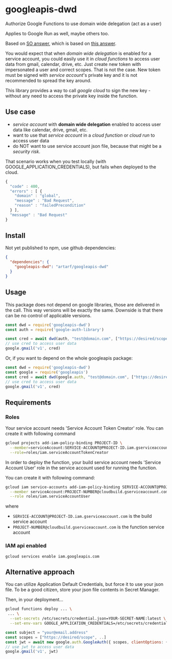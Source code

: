 # googleapis-dwd

Authorize Google Functions to use domain wide delegation (act as a user)

Applies to Google Run as well, maybe others too.

Based on [SO answer](https://stackoverflow.com/a/60506185), which is based on [this answer](https://stackoverflow.com/a/57092533).

You would expect that when _domain wide delegation_ is enabled for a service account,
you could easily use it in _cloud functions_ to access user data from gmail, calendar, drive, etc.
Just create new token with impersonated a user and correct scopes.
That is not the case. New token must be signed with _service account_'s private key
and it is not recommended to spread the key around.

This library provides a way to call _google cloud_ to sign the new key - without 
any need to access the private key inside the function.

## Use case

- _service account_ with **domain wide delegation** enabled to access user data like calendar, drive, gmail, etc.
- want to use that _service account_ in a _cloud function_ or _cloud run_ to access user data
- do NOT want to use service account json file, because that might be a *security risk*.

That scenario works when you test locally (with GOOGLE_APPLICATION_CREDENTIALS), but fails when deployed to the cloud.

```javascript
{
  "code" : 400,
  "errors" : [ {
    "domain" : "global",
    "message" : "Bad Request",
    "reason" : "failedPrecondition"
  } ],
  "message" : "Bad Request"
}
```


## Install

Not yet published to npm, use github dependencies:
```json
{
  "dependencies": {
    "googleapis-dwd": "artarf/googleapis-dwd"
  }
}
```

## Usage

This package does not depend on google libraries, those are delivered in the call. 
This way versions will be exactly the same. 
Downside is that there can be no control of applicable versions.

```javascript
const dwd = require('googleapis-dwd')
const auth = require('google-auth-library')

const cred = await dwd(auth, "test@domain.com", ["https://desired/scope"])
// use cred to access user data
google.gmail('v1', cred)
```

Or, if you want to depend on the whole googleapis package:

```javascript
const dwd = require('googleapis-dwd')
const google = require('googleapis')
const cred = await dwd(google.auth, "test@domain.com", ["https://desired/scope"])
// use cred to access user data
google.gmail('v1', cred)
```


## Requirements

### Roles 

Your service account needs 'Service Account Token Creator' role. You can create it with following command

```bash
gcloud projects add-iam-policy-binding PROJECT-ID \
  --member=serviceAccount:SERVICE-ACCOUNT@PROJECT-ID.iam.gserviceaccount.com \
  --role=roles/iam.serviceAccountTokenCreator
```

In order to deploy the function, your build service account needs 'Service Account User' role in the service account used for running the function.

You can create it with following command:

```bash
gcloud iam service-accounts add-iam-policy-binding SERVICE-ACCOUNT@PROJECT-ID.iam.gserviceaccount.com \
  --member serviceAccount:PROJECT-NUMBER@cloudbuild.gserviceaccount.com \
  --role roles/iam.serviceAccountUser
```

where
- `SERVICE-ACCOUNT@PROJECT-ID.iam.gserviceaccount.com` is the build service account
- `PROJECT-NUMBER@cloudbuild.gserviceaccount.com` is the function service account

### IAM api enabled

`gcloud services enable iam.googleapis.com`


## Alternative approach

You can utilize Application Default Credentials, but force it to use your json file.
To be a good citizen, store your json file contents in Secret Manager.

Then, in your deployment...

```bash
gcloud functions deploy ... \
 ... \
  --set-secrets /etc/secrets/credential.json=YOUR-SECRET-NAME:latest \
  --set-env-vars GOOGLE_APPLICATION_CREDENTIALS=/etc/secrets/credential.json
```

```javascript
const subject = "your@email.address"
const scopes = ["https://desired/scope", ..]
const jwt = await new google.auth.GoogleAuth({ scopes, clientOptions: { subject } })
// use jwt to access user data
google.gmail('v1', jwt)
```
